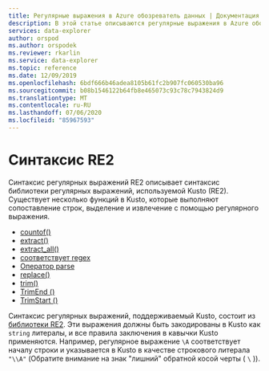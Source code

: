 ```yaml
---
title: Регулярные выражения в Azure обозреватель данных | Документация Майкрософт
description: В этой статье описываются регулярные выражения в Azure обозреватель данных.
services: data-explorer
author: orspod
ms.author: orspodek
ms.reviewer: rkarlin
ms.service: data-explorer
ms.topic: reference
ms.date: 12/09/2019
ms.openlocfilehash: 6bdf666b46adea8105b61fc2b907fc060530ba96
ms.sourcegitcommit: b08b1546122b64fb8e465073c93c78c7943824d9
ms.translationtype: MT
ms.contentlocale: ru-RU
ms.lasthandoff: 07/06/2020
ms.locfileid: "85967593"
---
```

# <a name="re2-syntax"></a>Синтаксис RE2

Синтаксис регулярных выражений RE2 описывает синтаксис библиотеки регулярных выражений, используемой Kusto (RE2).
Существует несколько функций в Kusto, которые выполняют сопоставление строк, выделение и извлечение с помощью регулярного выражения.

- [countof()](countoffunction.md)
- [extract()](extractfunction.md)
- [extract_all()](extractallfunction.md)
- [соответствует regex](datatypes-string-operators.md)
- [Оператор parse](parseoperator.md)
- [replace()](replacefunction.md)
- [trim()](trimfunction.md)
- [TrimEnd ()](trimendfunction.md)
- [TrimStart ()](trimstartfunction.md)

Синтаксис регулярных выражений, поддерживаемый Kusto, состоит из [библиотеки RE2](https://github.com/google/re2/wiki/Syntax). Эти выражения должны быть закодированы в Kusto как `string` литералы, и все правила заключения в кавычки Kusto применяются. Например, регулярное выражение `\A` соответствует началу строки и указывается в Kusto в качестве строкового литерала `"\\A"` (Обратите внимание на знак "лишний" обратной косой черты ( `\` )).
